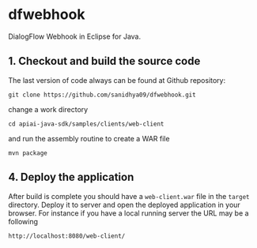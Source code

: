 # dfwebhook
DialogFlow Webhook in Eclipse for Java.

## 1. Checkout and build the source code

The last version of code always can be found at Github repository:

    git clone https://github.com/sanidhya09/dfwebhook.git

change a work directory

    cd apiai-java-sdk/samples/clients/web-client

and run the assembly routine to create a WAR file

    mvn package

## 4. Deploy the application

After build is complete you should have a `web-client.war` file in the `target`
directory. Deploy it to server and open the deployed application in your browser. For instance if
you have a local running server the URL may be a following

    http://localhost:8080/web-client/

